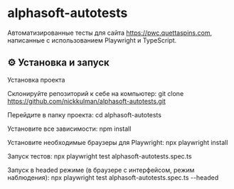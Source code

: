 # alphasoft-autotests
Автоматизированные тесты для сайта https://pwc.quettaspins.com, написанные с использованием Playwright и TypeScript.

## ⚙️ Установка и запуск

Установка проекта

Склонируйте репозиторий к себе на компьютер:
git clone https://github.com/nickkulman/alphasoft-autotests.git

Перейдите в папку проекта:
cd alphasoft-autotests

Установите все зависимости:
npm install

Установите необходимые браузеры для Playwright:
npx playwright install

Запуск тестов:
npx playwright test alphasoft-autotests.spec.ts

Запуск в headed режиме (в браузере с интерфейсом, режим наблюдения):
npx playwright test alphasoft-autotests.spec.ts --headed
